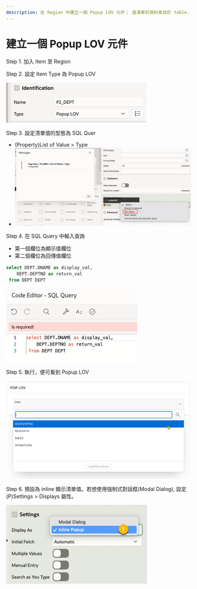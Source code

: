 ```yaml
---
description: 在 Region 中建立一個 Popup LOV 元件； 值清單的資料來自於 table.
---
```


# 建立一個 Popup LOV 元件

Step 1. 加入 Item 至 Region

Step 2. 設定 Item Type 為 Popup LOV

![](<.gitbook/assets/image (4) (1) (2).png>)

Step 3. 設定清單值的型態為 SQL Quer

* (Property)List of Value > Type
* ![](<.gitbook/assets/image (3).png>)

Step 4. 在 SQL Query 中輸入查詢

* 第一個欄位為顯示值欄位
* 第二個欄位為回傳值欄位

```sql
select DEPT.DNAME as display_val,
    DEPT.DEPTNO as return_val 
 from DEPT DEPT
```

![](<.gitbook/assets/image (7) (1) (1) (1).png>)

Step 5. 執行，便可看到 Popup LOV

![](<.gitbook/assets/image (8) (1).png>)



Step 6. 預設為 inline 顯示清單值。若想使用強制式對話框(Modal Dialog), 設定 (P)Settings > Displays 屬性。

![](<.gitbook/assets/image (5).png>)

